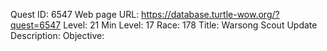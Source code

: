 Quest ID: 6547
Web page URL: https://database.turtle-wow.org/?quest=6547
Level: 21
Min Level: 17
Race: 178
Title: Warsong Scout Update
Description: 
Objective: 
